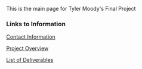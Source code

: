 This is the main page for Tyler Moody's Final Project

### Links to Information

[Contact Information](https://tmoody02.github.io/Final-Project/Contact%20Info)

[Project Overview](https://tmoody02.github.io/Final-Project/Project%20Overview)

[List of Deliverables](https://tmoody02.github.io/Final-Project/List%20of%20Deliverables)
